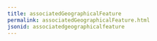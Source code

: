 ```yaml
---
title: associatedGeographicalFeature
permalink: associatedGeographicalFeature.html
jsonid: associatedgeographicalfeature
---
```

